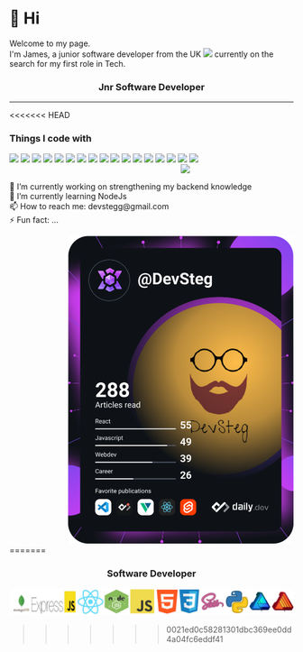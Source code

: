 <h1>👋 Hi </h1>
<p>
  Welcome to my page.<br/>I'm James, a junior software developer from the UK <img src="https://img.icons8.com/doodle/48/000000/great-britain.png" width="20"/> currently on the search for my first role in Tech.<br/>
</p>

<h3 align=center>Jnr Software Developer</h3>
<hr/>

<<<<<<< HEAD
<h3>Things I code with</h3>
<div>
  <img src="https://img.shields.io/badge/React-61DBFB?style=flat&logo=react&logoColor=white"/>
  <img src="https://img.shields.io/badge/JavaScript-F0DB4F?style=flat&logo=javascript&logoColor=white"/>
  <img src="https://img.shields.io/badge/NodeJS-3C873A?style=flat&logo=nodedotjs&logoColor=white"/>
  <img src="https://img.shields.io/badge/Express-red?style=flat&logo=express&logoColor=white">
  <img src="https://img.shields.io/badge/MongoDB-4DB33D?style=flat&logo=mongodb&logoColor=white"/>
  <img src="https://img.shields.io/badge/HTML5-e34c26?style=flat&logo=html5&logoColor=white"/>
  <img src="https://img.shields.io/badge/CSS-264de4?style=flat&logo=css3&logoColor=white">
  <img src="https://img.shields.io/badge/SASS-cd6799?style=flat&logo=sass&logoColor=white"/>
  <img src="https://img.shields.io/badge/Python-4B8BBE?style=flat&logo=python&logoColor=white"/>
  <img src="https://img.shields.io/badge/Git-F1502F?style=flat&logo=git&logoColor=white"/>
  <img src="https://img.shields.io/badge/Affinity-a6e137?style=flat&logo=affinity&logoColor=white"/>
  <img src="https://img.shields.io/badge/Vite-BD34FE?style=flat&logo=vite&logoColor=white">
  <img src="https://img.shields.io/badge/NPM-CC3534?style=flat&logo=npm&logoColor=white">
  <img src="https://img.shields.io/badge/Postman-EF5B25?style=flat&logo=postman&logoColor=white">
  <img src="https://img.shields.io/badge/Heroku-6762A6?style=flat&logo=heroku&logoColor=white">
  <img src="https://img.shields.io/badge/Netlify-20c6b7?style=flat&logo=netlify&logoColor=white">
  <img src="https://img.shields.io/badge/Chrome-1DA462?style=flat&logo=googlechrome&logoColor=white">
  <div>
  <img src="https://media.giphy.com/media/hqU2KkjW5bE2v2Z7Q2/giphy.gif" width="200" align=right />
</div>
<br/>
<p>
  🔭 I’m currently working on strengthening my backend knowledge <br/>
  🌱 I’m currently learning NodeJs <br/>
  📫 How to reach me: devstegg@gmail.com<br/>
  ⚡ Fun fact: ...
</p>
<div align=right>
<a href="https://app.daily.dev/DevSteg"><img src="https://github.com/DevSteg/DevSteg/blob/main/devcard.svg" width="400" alt="James Stephens's Dev Card"/></a>
</div>
=======
<h3 align=center>Software Developer</h3>

![Icon Stack](img/icons.jpg)

<!--
**DevSteg/DevSteg** is a ✨ _special_ ✨ repository because its `README.md` (this file) appears on your GitHub profile.

Here are some ideas to get you started:

- 🔭 I’m currently working on ...
- 🌱 I’m currently learning ...
- 👯 I’m looking to collaborate on ...
- 🤔 I’m looking for help with ...
- 💬 Ask me about ...
- 📫 How to reach me: ...
- 😄 Pronouns: ...
- ⚡ Fun fact: ...
-->
>>>>>>> 0021ed0c58281301dbc369ee0dd4a04fc6eddf41
